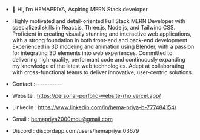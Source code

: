 - 👋 Hi, I’m HEMAPRIYA, Aspiring MERN Stack developer
- Highly motivated and detail-oriented Full Stack MERN Developer with specialized skills in React.js, Three.js, Node.js, and Tailwind CSS. Proficient in creating visually stunning and interactive web applications, with a strong foundation in both front-end and back-end development. Experienced in 3D modeling and animation using Blender, with a passion for integrating 3D elements into web experiences. Committed to delivering high-quality, performant code and continuously expanding my knowledge of the latest web technologies. Adept at collaborating with cross-functional teams to deliver innovative, user-centric solutions.

- Contact :-----------
- Website : https://personal-porfolio-website-rho.vercel.app/
- LinkedIn : https://www.linkedin.com/in/hema-priya-b-777484154/
- Gmail : hemapriya2000mdu@gmail.com
- Discord : discordapp.com/users/hemapriya_03679
<!---
hemapriyavk/hemapriyavk is a ✨ special ✨ repository because its `README.md` (this file) appears on your GitHub profile.
You can click the Preview link to take a look at your changes.
--->
